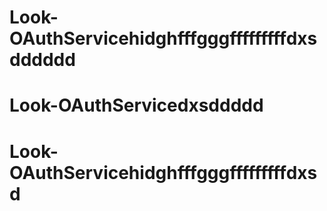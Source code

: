 # Look-OAuthServicehidghfffgggfffffffffdxsdddddd

# Look-OAuthServicedxsddddd

# Look-OAuthServicehidghfffgggfffffffffdxsd
